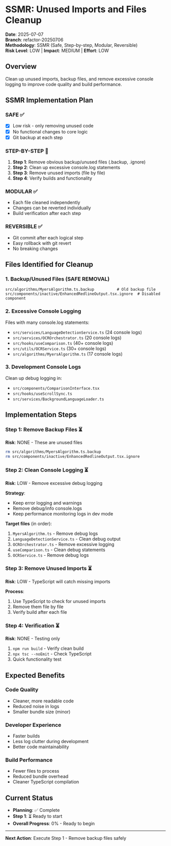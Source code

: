 # SSMR: Unused Imports and Files Cleanup

**Date**: 2025-07-07  
**Branch**: refactor-20250706  
**Methodology**: SSMR (Safe, Step-by-step, Modular, Reversible)  
**Risk Level**: LOW | **Impact**: MEDIUM | **Effort**: LOW

## Overview

Clean up unused imports, backup files, and remove excessive console logging to improve code quality and build performance.

## SSMR Implementation Plan

### SAFE ✅
- [x] Low risk - only removing unused code
- [x] No functional changes to core logic
- [x] Git backup at each step

### STEP-BY-STEP 🔄
1. **Step 1**: Remove obvious backup/unused files (.backup, .ignore)
2. **Step 2**: Clean up excessive console.log statements
3. **Step 3**: Remove unused imports (file by file)
4. **Step 4**: Verify builds and functionality

### MODULAR ✅
- Each file cleaned independently
- Changes can be reverted individually
- Build verification after each step

### REVERSIBLE ✅
- Git commit after each logical step
- Easy rollback with git revert
- No breaking changes

## Files Identified for Cleanup

### 1. Backup/Unused Files (SAFE REMOVAL)
```
src/algorithms/MyersAlgorithm.ts.backup          # Old backup file
src/components/inactive/EnhancedRedlineOutput.tsx.ignore  # Disabled component
```

### 2. Excessive Console Logging
Files with many console.log statements:
- `src/services/LanguageDetectionService.ts` (24 console logs)
- `src/services/OCROrchestrator.ts` (20 console logs)  
- `src/hooks/useComparison.ts` (40+ console logs)
- `src/utils/OCRService.ts` (30+ console logs)
- `src/algorithms/MyersAlgorithm.ts` (17 console logs)

### 3. Development Console Logs
Clean up debug logging in:
- `src/components/ComparisonInterface.tsx`
- `src/hooks/useScrollSync.ts`
- `src/services/BackgroundLanguageLoader.ts`

## Implementation Steps

### Step 1: Remove Backup Files ⏳
**Risk**: NONE - These are unused files

```bash
rm src/algorithms/MyersAlgorithm.ts.backup
rm src/components/inactive/EnhancedRedlineOutput.tsx.ignore
```

### Step 2: Clean Console Logging ⏳
**Risk**: LOW - Remove excessive debug logging

**Strategy**: 
- Keep error logging and warnings
- Remove debug/info console.logs
- Keep performance monitoring logs in dev mode

**Target files** (in order):
1. `MyersAlgorithm.ts` - Remove debug logs
2. `LanguageDetectionService.ts` - Clean debug output
3. `OCROrchestrator.ts` - Remove excessive logging
4. `useComparison.ts` - Clean debug statements
5. `OCRService.ts` - Remove debug logs

### Step 3: Remove Unused Imports ⏳
**Risk**: LOW - TypeScript will catch missing imports

**Process**:
1. Use TypeScript to check for unused imports
2. Remove them file by file
3. Verify build after each file

### Step 4: Verification ⏳
**Risk**: NONE - Testing only

1. `npm run build` - Verify clean build
2. `npx tsc --noEmit` - Check TypeScript
3. Quick functionality test

## Expected Benefits

### Code Quality
- Cleaner, more readable code
- Reduced noise in logs
- Smaller bundle size (minor)

### Developer Experience  
- Faster builds
- Less log clutter during development
- Better code maintainability

### Build Performance
- Fewer files to process
- Reduced bundle overhead
- Cleaner TypeScript compilation

## Current Status

- **Planning**: ✅ Complete
- **Step 1**: ⏳ Ready to start
- **Overall Progress**: 0% - Ready to begin

---

**Next Action**: Execute Step 1 - Remove backup files safely
